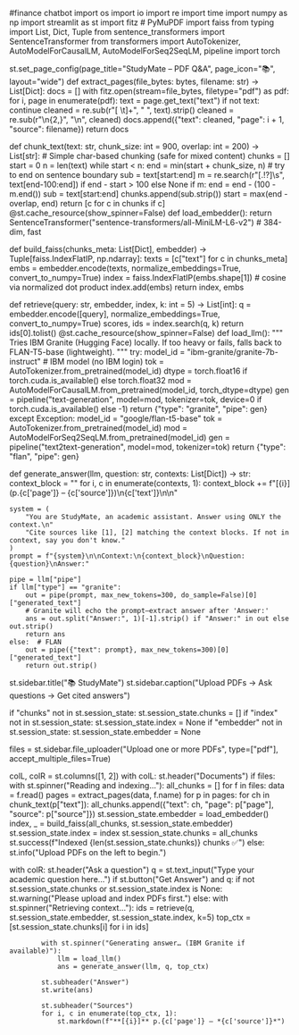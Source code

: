 #finance chatbot
import os
import io
import re
import time
import numpy as np
import streamlit as st
import fitz  # PyMuPDF
import faiss
from typing import List, Dict, Tuple
from sentence_transformers import SentenceTransformer
from transformers import AutoTokenizer, AutoModelForCausalLM, AutoModelForSeq2SeqLM, pipeline
import torch

st.set_page_config(page_title="StudyMate – PDF Q&A", page_icon="📚", layout="wide")
def extract_pages(file_bytes: bytes, filename: str) -> List[Dict]:
    docs = []
    with fitz.open(stream=file_bytes, filetype="pdf") as pdf:
        for i, page in enumerate(pdf):
            text = page.get_text("text")
            if not text:
                continue
            cleaned = re.sub(r"[ \t]+", " ", text).strip()
            cleaned = re.sub(r"\n{2,}", "\n", cleaned)
            docs.append({"text": cleaned, "page": i + 1, "source": filename})
    return docs

def chunk_text(text: str, chunk_size: int = 900, overlap: int = 200) -> List[str]:
    # Simple char-based chunking (safe for mixed content)
    chunks = []
    start = 0
    n = len(text)
    while start < n:
        end = min(start + chunk_size, n)
        # try to end on sentence boundary
        sub = text[start:end]
        m = re.search(r"[.!?]\s", text[end-100:end]) if end - start > 100 else None
        if m:
            end = end - (100 - m.end())
            sub = text[start:end]
        chunks.append(sub.strip())
        start = max(end - overlap, end)
    return [c for c in chunks if c]
@st.cache_resource(show_spinner=False)
def load_embedder():
    return SentenceTransformer("sentence-transformers/all-MiniLM-L6-v2")  # 384-dim, fast

def build_faiss(chunks_meta: List[Dict], embedder) -> Tuple[faiss.IndexFlatIP, np.ndarray]:
    texts = [c["text"] for c in chunks_meta]
    embs = embedder.encode(texts, normalize_embeddings=True, convert_to_numpy=True)
    index = faiss.IndexFlatIP(embs.shape[1])  # cosine via normalized dot product
    index.add(embs)
    return index, embs

def retrieve(query: str, embedder, index, k: int = 5) -> List[int]:
    q = embedder.encode([query], normalize_embeddings=True, convert_to_numpy=True)
    scores, ids = index.search(q, k)
    return ids[0].tolist()
@st.cache_resource(show_spinner=False)
def load_llm():
    """
    Tries IBM Granite (Hugging Face) locally.
    If too heavy or fails, falls back to FLAN-T5-base (lightweight).
    """
    try:
        model_id = "ibm-granite/granite-7b-instruct"  # IBM model (no IBM login)
        tok = AutoTokenizer.from_pretrained(model_id)
        dtype = torch.float16 if torch.cuda.is_available() else torch.float32
        mod = AutoModelForCausalLM.from_pretrained(model_id, torch_dtype=dtype)
        gen = pipeline("text-generation", model=mod, tokenizer=tok, device=0 if torch.cuda.is_available() else -1)
        return {"type": "granite", "pipe": gen}
    except Exception:
        model_id = "google/flan-t5-base"
        tok = AutoTokenizer.from_pretrained(model_id)
        mod = AutoModelForSeq2SeqLM.from_pretrained(model_id)
        gen = pipeline("text2text-generation", model=mod, tokenizer=tok)
        return {"type": "flan", "pipe": gen}

def generate_answer(llm, question: str, contexts: List[Dict]) -> str:
    context_block = ""
    for i, c in enumerate(contexts, 1):
        context_block += f"[{i}] (p.{c['page']} – {c['source']})\n{c['text']}\n\n"

    system = (
        "You are StudyMate, an academic assistant. Answer using ONLY the context.\n"
        "Cite sources like [1], [2] matching the context blocks. If not in context, say you don't know."
    )
    prompt = f"{system}\n\nContext:\n{context_block}\nQuestion: {question}\nAnswer:"

    pipe = llm["pipe"]
    if llm["type"] == "granite":
        out = pipe(prompt, max_new_tokens=300, do_sample=False)[0]["generated_text"]
        # Granite will echo the prompt—extract answer after 'Answer:'
        ans = out.split("Answer:", 1)[-1].strip() if "Answer:" in out else out.strip()
        return ans
    else:  # FLAN
        out = pipe({"text": prompt}, max_new_tokens=300)[0]["generated_text"]
        return out.strip()

st.sidebar.title("📚 StudyMate")
st.sidebar.caption("Upload PDFs → Ask questions → Get cited answers")

if "chunks" not in st.session_state:
    st.session_state.chunks = []
if "index" not in st.session_state:
    st.session_state.index = None
if "embedder" not in st.session_state:
    st.session_state.embedder = None

files = st.sidebar.file_uploader("Upload one or more PDFs", type=["pdf"], accept_multiple_files=True)

colL, colR = st.columns([1, 2])
with colL:
    st.header("Documents")
    if files:
        with st.spinner("Reading and indexing…"):
            all_chunks = []
            for f in files:
                data = f.read()
                pages = extract_pages(data, f.name)
                for p in pages:
                    for ch in chunk_text(p["text"]):
                        all_chunks.append({"text": ch, "page": p["page"], "source": p["source"]})
            st.session_state.embedder = load_embedder()
            index, _ = build_faiss(all_chunks, st.session_state.embedder)
            st.session_state.index = index
            st.session_state.chunks = all_chunks
        st.success(f"Indexed {len(st.session_state.chunks)} chunks ✅")
    else:
        st.info("Upload PDFs on the left to begin.")

with colR:
    st.header("Ask a question")
    q = st.text_input("Type your academic question here…")
    if st.button("Get Answer") and q:
        if not st.session_state.chunks or st.session_state.index is None:
            st.warning("Please upload and index PDFs first.")
        else:
            with st.spinner("Retrieving context…"):
                ids = retrieve(q, st.session_state.embedder, st.session_state.index, k=5)
                top_ctx = [st.session_state.chunks[i] for i in ids]

            with st.spinner("Generating answer… (IBM Granite if available)"):
                llm = load_llm()
                ans = generate_answer(llm, q, top_ctx)

            st.subheader("Answer")
            st.write(ans)

            st.subheader("Sources")
            for i, c in enumerate(top_ctx, 1):
                st.markdown(f"**[{i}]** p.{c['page']} — *{c['source']}*")
